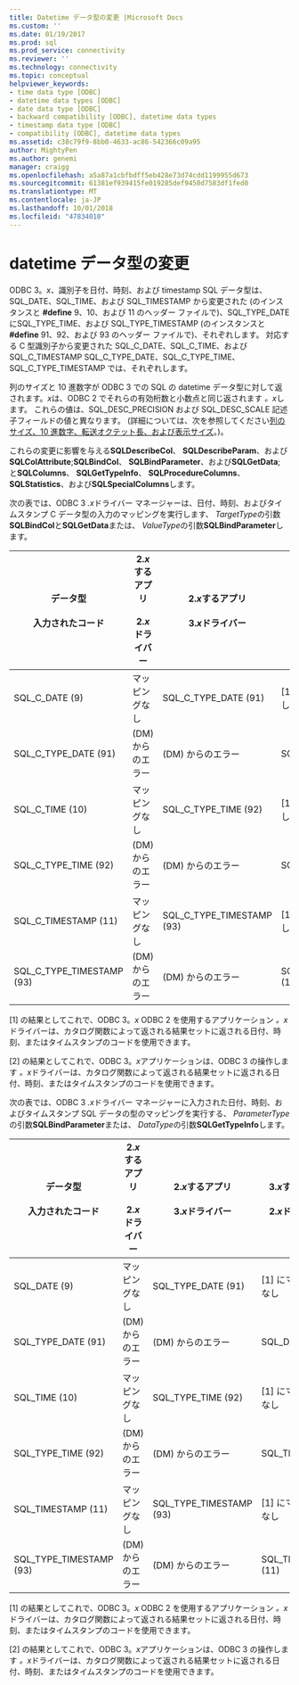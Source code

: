 ```yaml
---
title: Datetime データ型の変更 |Microsoft Docs
ms.custom: ''
ms.date: 01/19/2017
ms.prod: sql
ms.prod_service: connectivity
ms.reviewer: ''
ms.technology: connectivity
ms.topic: conceptual
helpviewer_keywords:
- time data type [ODBC]
- datetime data types [ODBC]
- date data type [ODBC]
- backward compatibility [ODBC], datetime data types
- timestamp data type [ODBC]
- compatibility [ODBC], datetime data types
ms.assetid: c38c79f9-8bb0-4633-ac86-542366c09a95
author: MightyPen
ms.author: genemi
manager: craigg
ms.openlocfilehash: a5a87a1cbfbdff5eb428e73d74cdd1199955d673
ms.sourcegitcommit: 61381ef939415fe019285def9450d7583df1fed0
ms.translationtype: MT
ms.contentlocale: ja-JP
ms.lasthandoff: 10/01/2018
ms.locfileid: "47834010"
---
```

# <a name="datetime-data-type-changes"></a>datetime データ型の変更
ODBC 3。*x*、識別子を日付、時刻、および timestamp SQL データ型は、SQL_DATE、SQL_TIME、および SQL_TIMESTAMP から変更された (のインスタンスと **#define** 9、10、および 11 のヘッダー ファイルで)、SQL_TYPE_DATE にSQL_TYPE_TIME、および SQL_TYPE_TIMESTAMP (のインスタンスと **#define** 91、92、および 93 のヘッダー ファイルで)、それぞれします。 対応する C 型識別子から変更された SQL_C_DATE、SQL_C_TIME、および SQL_C_TIMESTAMP SQL_C_TYPE_DATE、SQL_C_TYPE_TIME、SQL_C_TYPE_TIMESTAMP では、それぞれします。  
  
 列のサイズと 10 進数字が ODBC 3 での SQL の datetime データ型に対して返されます。*x*は、ODBC 2 でそれらの有効桁数と小数点と同じ返されます *。x*します。 これらの値は、SQL_DESC_PRECISION および SQL_DESC_SCALE 記述子フィールドの値と異なります。 (詳細については、次を参照してください[列のサイズ、10 進数字、転送オクテット長、および表示サイズ](../../../odbc/reference/appendixes/column-size-decimal-digits-transfer-octet-length-and-display-size.md)。)。  
  
 これらの変更に影響を与える**SQLDescribeCol**、 **SQLDescribeParam**、および**SQLColAttribute**;**SQLBindCol**、 **SQLBindParameter**、および**SQLGetData**; と**SQLColumns**、 **SQLGetTypeInfo**、 **SQLProcedureColumns**、 **SQLStatistics**、および**SQLSpecialColumns**します。  
  
 次の表では、ODBC 3 *.x*ドライバー マネージャーは、日付、時刻、およびタイムスタンプ C データ型の入力のマッピングを実行します、 *TargetType*の引数**SQLBindCol**と**SQLGetData**または、 *ValueType*の引数**SQLBindParameter**します。  
  
|データ型<br /><br /> 入力されたコード|2.*x*するアプリ<br /><br /> 2.*x*ドライバー|2.*x*するアプリ<br /><br /> 3.*x*ドライバー|3.*x*するアプリ<br /><br /> 2.*x*ドライバー|3.*x*するアプリ<br /><br /> 3.*x*ドライバー|  
|--------------------------------|-----------------------------------|-----------------------------------|-----------------------------------|-----------------------------------|  
|SQL_C_DATE (9)|マッピングなし|SQL_C_TYPE_DATE (91)|[1] にマッピングなし|SQL_C_TYPE_DATE (91)|  
|SQL_C_TYPE_DATE (91)|(DM) からのエラー|(DM) からのエラー|SQL_C_DATE (9)|[2] にマッピングなし|  
|SQL_C_TIME (10)|マッピングなし|SQL_C_TYPE_TIME (92)|[1] にマッピングなし|SQL_C_TYPE_TIME (92)|  
|SQL_C_TYPE_TIME (92)|(DM) からのエラー|(DM) からのエラー|SQL_C_TIME (10)|[2] にマッピングなし|  
|SQL_C_TIMESTAMP (11)|マッピングなし|SQL_C_TYPE_TIMESTAMP (93)|[1] にマッピングなし|SQL_C_TYPE_TIMESTAMP (93)|  
|SQL_C_TYPE_TIMESTAMP (93)|(DM) からのエラー|(DM) からのエラー|SQL_C_TIMESTAMP (11)|[2] にマッピングなし|  
  
 [1] の結果としてこれで、ODBC 3。*x* ODBC 2 を使用するアプリケーション *。x*ドライバーは、カタログ関数によって返される結果セットに返される日付、時刻、またはタイムスタンプのコードを使用できます。  
  
 [2] の結果としてこれで、ODBC 3。*x*アプリケーションは、ODBC 3 の操作します *。x*ドライバーは、カタログ関数によって返される結果セットに返される日付、時刻、またはタイムスタンプのコードを使用できます。  
  
 次の表では、ODBC 3 *.x*ドライバー マネージャーに入力された日付、時刻、およびタイムスタンプ SQL データの型のマッピングを実行する、 *ParameterType*の引数**SQLBindParameter**または、 *DataType*の引数**SQLGetTypeInfo**します。  
  
|データ型<br /><br /> 入力されたコード|2.*x*するアプリ<br /><br /> 2.*x*ドライバー|2.*x*するアプリ<br /><br /> 3.*x*ドライバー|3.*x*するアプリ<br /><br /> 2.*x*ドライバー|3.*x*するアプリ<br /><br /> 3.*x*ドライバー|  
|--------------------------------|-----------------------------------|-----------------------------------|-----------------------------------|-----------------------------------|  
|SQL_DATE (9)|マッピングなし|SQL_TYPE_DATE (91)|[1] にマッピングなし|SQL_TYPE_DATE (91)|  
|SQL_TYPE_DATE (91)|(DM) からのエラー|(DM) からのエラー|SQL_DATE (9)|[2] にマッピングなし|  
|SQL_TIME (10)|マッピングなし|SQL_TYPE_TIME (92)|[1] にマッピングなし|SQL_TYPE_TIME (92)|  
|SQL_TYPE_TIME (92)|(DM) からのエラー|(DM) からのエラー|SQL_TIME (10)|[2] にマッピングなし|  
|SQL_TIMESTAMP (11)|マッピングなし|SQL_TYPE_TIMESTAMP (93)|[1] にマッピングなし|SQL_TYPE_TIMESTAMP (93)|  
|SQL_TYPE_TIMESTAMP (93)|(DM) からのエラー|(DM) からのエラー|SQL_TIMESTAMP (11)|[2] にマッピングなし|  
  
 [1] の結果としてこれで、ODBC 3。*x* ODBC 2 を使用するアプリケーション *。x*ドライバーは、カタログ関数によって返される結果セットに返される日付、時刻、またはタイムスタンプのコードを使用できます。  
  
 [2] の結果としてこれで、ODBC 3。*x*アプリケーションは、ODBC 3 の操作します *。x*ドライバーは、カタログ関数によって返される結果セットに返される日付、時刻、またはタイムスタンプのコードを使用できます。
